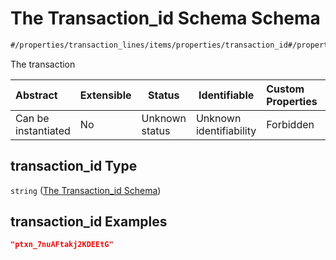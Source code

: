 # The Transaction_id Schema Schema

```txt
#/properties/transaction_lines/items/properties/transaction_id#/properties/transaction_lines/items/properties/transaction_id
```

The transaction 


| Abstract            | Extensible | Status         | Identifiable            | Custom Properties | Additional Properties | Access Restrictions | Defined In                                                                                       |
| :------------------ | ---------- | -------------- | ----------------------- | :---------------- | --------------------- | ------------------- | ------------------------------------------------------------------------------------------------ |
| Can be instantiated | No         | Unknown status | Unknown identifiability | Forbidden         | Allowed               | none                | [policy_transaction.schema.json\*](../out/policy_transaction.schema.json "open original schema") |

## transaction_id Type

`string` ([The Transaction_id Schema](policy_transaction-properties-the-transaction_lines-schema-the-transaction-lines-schema-properties-the-transaction_id-schema.md))

## transaction_id Examples

```json
"ptxn_7nuAFtakj2KDEEtG"
```
